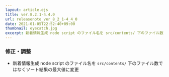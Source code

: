 ```yaml
---
layout: article.ejs
title: ver.8.2.1-4.4.0
url: releasenote_ver_8_2_1-4_4_0
date: 2021-01-05T22:52:40+09:00
thumbnail: eyecatch.jpg
excerpt: 新着情報生成 node script のファイル名を src/contents/ 下のファイル数ではなくソート結果の最大値に変更
---
```


### 修正・調整

- 新着情報生成 node script のファイル名を `src/contents/` 下のファイル数ではなくソート結果の最大値に変更